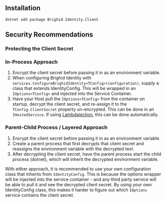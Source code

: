 ## Installation

```
dotnet add package Brighid.Identity.Client
```

## Security Recommendations

### Protecting the Client Secret

### In-Process Approach

1. Encrypt the client secret before passing it in as an environment variable.
2. When configuring Brighid Identity with `services.ConfigureBrighidIdentity<TConfig>(configuration)`, supply a class that extends IdentityConfig.  This will be wrapped in an `IOptions<TConfig>` and injected into the Service Container.
3. Have your Host pull the `IOptions<TConfig>` from the container on startup, decrypt the client secret, and re-assign it to the `TConfig.ClientSecret` property un-encrypted.  This can be done in an `IHostedService`.  If using [Lambdajection](https://github.com/cythral/lambdajection), this can be done automatically.

### Parent-Child Process / Layered Approach

1. Encrypt the client secret before passing it in as an environment variable.
2. Create a parent process that first decrypts that client secret and reassigns the environment variable with the decrypted text.
3. After decrypting the client secret, have the parent process start the child process (dotnet), which will inherit the decrypted environment variable.

With either approach, it is recommended to use your own configuration class that inherits from `IdentityConfig`.  This is because the options wrapper will be injected into the service container - and any third party service will be able to pull it and see the decrypted client secret.  By using your own IdentityConfig class, this makes it harder to figure out which `IOptions` service contains the client secret.